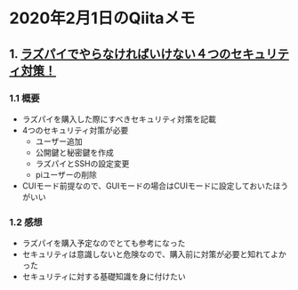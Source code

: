 # 2020年2月1日のQiitaメモ

## 1. [ラズパイでやらなければいけない４つのセキュリティ対策！](https://qiita.com/nokonoko_1203/items/94a888444d5019f23a11)

### 1.1 概要

- ラズパイを購入した際にすべきセキュリティ対策を記載
- 4つのセキュリティ対策が必要
  - ユーザー追加
  - 公開鍵と秘密鍵を作成
  - ラズパイとSSHの設定変更
  - piユーザーの削除
- CUIモード前提なので、GUIモードの場合はCUIモードに設定しておいたほうがいい

### 1.2 感想

- ラズパイを購入予定なのでとても参考になった
- セキュリティは意識しないと危険なので、購入前に対策が必要と知れてよかった
- セキュリティに対する基礎知識を身に付けたい
